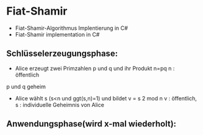 # Fiat-Shamir

* Fiat-Shamir-Algorithmus Implentierung in C#
* Fiat-Shamir implementation in C#




## Schlüsselerzeugungsphase:
* Alice erzeugt zwei Primzahlen p und q und ihr Produkt n=pq
n : öffentlich

p und q geheim


* Alice wählt s (s<n und ggt(s,n)=1) und bildet v = s 2 mod n
v : öffentlich, s : individuelle Geheimnis von Alice

## Anwendungsphase(wird x-mal wiederholt):
